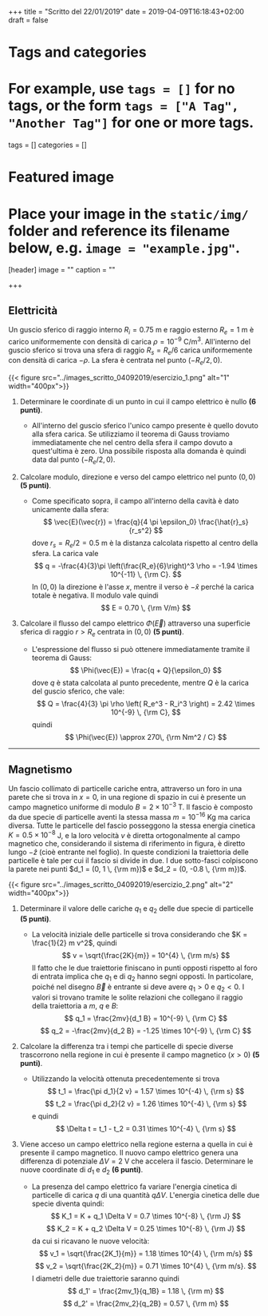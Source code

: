 +++
title = "Scritto del 22/01/2019"
date = 2019-04-09T16:18:43+02:00
draft = false

# Tags and categories
# For example, use `tags = []` for no tags, or the form `tags = ["A Tag", "Another Tag"]` for one or more tags.
tags = []
categories = []

# Featured image
# Place your image in the `static/img/` folder and reference its filename below, e.g. `image = "example.jpg"`.
[header]
image = ""
caption = ""

+++

## Elettricità

Un guscio sferico di raggio interno $R_i = 0.75$ m e raggio esterno $R_e = 1$ m è carico uniformemente con densità di carica $\rho = 10^{-9}$ C/m$^3$. All'interno del guscio sferico si trova una sfera di raggio $R_s = R_e/6$ carica uniformemente con densità di carica $-\rho$. La sfera è centrata nel punto $(-R_e/2, 0)$.

{{< figure src="../images_scritto_04092019/esercizio_1.png" alt="1" width="400px">}}

1. Determinare le coordinate di un punto in cui il campo elettrico è nullo **(6 punti)**.
	* All'interno del guscio sferico l'unico campo presente è quello dovuto alla sfera carica. Se utilizziamo il teorema di Gauss troviamo immediatamente che nel centro della sfera il campo dovuto a quest'ultima è zero. Una possibile risposta alla domanda è quindi data dal punto $(-R_e/2, 0)$.

2. Calcolare modulo, direzione e verso del campo elettrico nel punto $(0, 0)$ **(5 punti)**.
	* Come specificato sopra, il campo all'interno della cavità è dato unicamente dalla sfera:
$$
\vec{E}(\vec{r}) = \frac{q}{4 \pi \epsilon_0} \frac{\hat{r}_s}{r_s^2}
$$
dove $r_s = R_e/2 = 0.5$ m è la distanza calcolata rispetto al centro della sfera. La carica vale
$$
q = -\frac{4}{3}\pi \left(\frac{R_e}{6}\right)^3 \rho = -1.94 \times 10^{-11} \, {\rm C}.
$$
In $(0,0)$ la direzione è l'asse $x$, mentre il verso è $-\hat{x}$ perché la carica totale è negativa. Il modulo vale quindi
$$
E = 0.70 \, {\rm V/m}
$$

3. Calcolare il flusso del campo elettrico $\Phi(\vec{E})$ attraverso una superficie sferica di raggio $r > R_e$ centrata in $(0, 0)$ **(5 punti)**.
	* L'espressione del flusso si può ottenere immediatamente tramite il teorema di Gauss:
$$
\Phi(\vec{E}) = \frac{q + Q}{\epsilon_0}
$$
dove $q$ è stata calcolata al punto precedente, mentre $Q$ è la carica del guscio sferico, che vale:
$$
Q = \frac{4}{3} \pi \rho \left( R_e^3 - R_i^3 \right) = 2.42 \times 10^{-9} \, {\rm C},
$$
quindi
$$
\Phi(\vec{E}) \approx 270\, {\rm Nm^2 / C}
$$

---

## Magnetismo

Un fascio collimato di particelle cariche entra, attraverso un foro in una parete che si trova in $x = 0$, in una regione di spazio in cui è presente un campo magnetico uniforme di modulo $B = 2 \times 10^{-3}$ T. Il fascio è composto da due specie di particelle aventi la stessa massa $m = 10^{-16}$ Kg ma carica diversa. Tutte le particelle del fascio posseggono la stessa energia cinetica $K = 0.5 \times 10^{-8}$ J, e la loro velocità $v$ è diretta ortogonalmente al campo magnetico che, considerando il sistema di riferimento in figura, è diretto lungo $-\hat{z}$ (cioè entrante nel foglio). In queste condizioni la traiettoria delle particelle è tale per cui il fascio si divide in due. I due sotto-fasci colpiscono la parete nei punti $d_1 = (0, 1 \, {\rm m})$ e $d_2 = (0, -0.8 \, {\rm m})$.

{{< figure src="../images_scritto_04092019/esercizio_2.png" alt="2" width="400px">}}

1. Determinare il valore delle cariche $q_1$ e $q_2$ delle due specie di particelle **(5 punti)**.
	* La velocità iniziale delle particelle si trova considerando che $K = \frac{1}{2} m v^2$, quindi
$$
v = \sqrt{\frac{2K}{m}} = 10^{4} \, {\rm m/s}
$$
Il fatto che le due traiettorie finiscano in punti opposti rispetto al foro di entrata implica che $q_1$ e di $q_2$ hanno segni opposti. In particolare, poiché nel disegno $\vec{B}$ è entrante si deve avere $q_1 > 0$ e $q_2 < 0$. I valori si trovano tramite le solite relazioni che collegano il raggio della traiettoria a $m$, $q$ e $B$:
$$
q_1 = \frac{2mv}{d_1 B} = 10^{-9} \, {\rm C}
$$
$$
q_2 = -\frac{2mv}{d_2 B} = -1.25 \times 10^{-9} \, {\rm C}
$$

2. Calcolare la differenza tra i tempi che particelle di specie diverse trascorrono nella regione in cui è presente il campo magnetico ($x > 0$) **(5 punti)**.
	* Utilizzando la velocità ottenuta precedentemente si trova
$$
t_1 = \frac{\pi d_1}{2 v} = 1.57 \times 10^{-4} \, {\rm s}
$$
$$
t_2 = \frac{\pi d_2}{2 v} = 1.26 \times 10^{-4} \, {\rm s}
$$
e quindi
$$
\Delta t = t_1 - t_2 = 0.31 \times 10^{-4} \, {\rm s}
$$

3. Viene acceso un campo elettrico nella regione esterna a quella in cui è presente il campo magnetico. Il nuovo campo elettrico genera una differenza di potenziale $\Delta V = 2$ V che accelera il fascio. Determinare le nuove coordinate di $d_1$ e $d_2$ **(6 punti)**.
	* La presenza del campo elettrico fa variare l'energia cinetica di particelle di carica $q$ di una quantità $q \Delta V$. L'energia cinetica delle due specie diventa quindi:
$$
K_1 = K + q_1 \Delta V = 0.7 \times 10^{-8} \, {\rm J}
$$
$$
K_2 = K + q_2 \Delta V = 0.25 \times 10^{-8} \, {\rm J}
$$
da cui si ricavano le nuove velocità:
$$
v_1 = \sqrt{\frac{2K_1}{m}} = 1.18 \times 10^{4} \, {\rm m/s}
$$
$$
v_2 = \sqrt{\frac{2K_2}{m}} = 0.71 \times 10^{4} \, {\rm m/s}.
$$
I diametri delle due traiettorie saranno quindi
$$
d_1' = \frac{2mv_1}{q_1B} = 1.18 \, {\rm m}
$$
$$
d_2' = \frac{2mv_2}{q_2B} = 0.57 \, {\rm m}
$$
